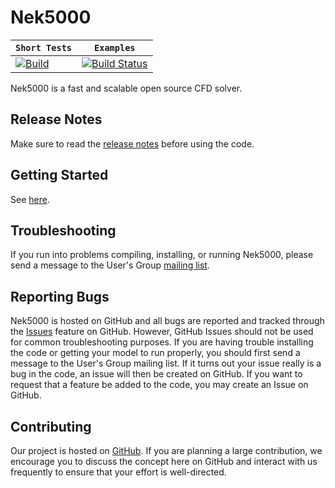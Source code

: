 # Nek5000

| **`Short Tests`** | **`Examples`** |
|-----------------|---------------------|
| [![Build](https://travis-ci.com/Nek5000/Nek5000.svg?branch=master)](https://travis-ci.com/Nek5000/Nek5000) | [![Build Status](https://jenkins-ci.cels.anl.gov/buildStatus/icon?job=Nek5000)](https://jenkins-ci.cels.anl.gov/job/Nek5000/) |

Nek5000 is a fast and scalable open source CFD solver.

## Release Notes
Make sure to read the [release notes](https://github.com/Nek5000/Nek5000/blob/master/RELEASE.md) before using the code.

## Getting Started

See [here](http://nek5000.github.io/NekDoc/quickstart.html). 

## Troubleshooting

If you run into problems compiling, installing, or running Nek5000, please send a message to the User's Group [mailing list](https://groups.google.com/forum/#!forum/nek5000).

## Reporting Bugs
Nek5000 is hosted on GitHub and all bugs are reported and tracked through the [Issues](https://github.com/Nek5000/Nek5000/issues) feature on GitHub. However, GitHub Issues should not be used for common troubleshooting purposes. If you are having trouble installing the code or getting your model to run properly, you should first send a message to the User's Group mailing list. If it turns out your issue really is a bug in the code, an issue will then be created on GitHub. If you want to request that a feature be added to the code, you may create an Issue on GitHub.

## Contributing

Our project is hosted on [GitHub](https://github.com/Nek5000). If you are planning a large contribution, we encourage you to discuss the concept here on GitHub and interact with us frequently to ensure that your effort is well-directed.
